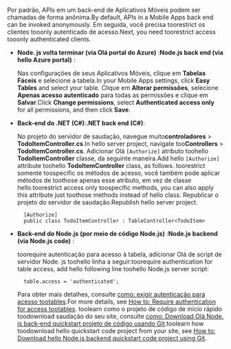
<span data-ttu-id="c8816-101">Por padrão, APIs em um back-end de Aplicativos Móveis podem ser chamadas de forma anônima.</span><span class="sxs-lookup"><span data-stu-id="c8816-101">By default, APIs in a Mobile Apps back end can be invoked anonymously.</span></span> <span data-ttu-id="c8816-102">Em seguida, você precisa toorestrict os clientes tooonly autenticado de acesso.</span><span class="sxs-lookup"><span data-stu-id="c8816-102">Next, you need toorestrict access tooonly authenticated clients.</span></span>  

* <span data-ttu-id="c8816-103">**Node. js volta terminar (via Olá portal do Azure)** :</span><span class="sxs-lookup"><span data-stu-id="c8816-103">**Node.js back end (via hello Azure portal)** :</span></span>  

    <span data-ttu-id="c8816-104">Nas configurações de seus Aplicativos Móveis, clique em **Tabelas Fáceis** e selecione a tabela.</span><span class="sxs-lookup"><span data-stu-id="c8816-104">In your Mobile Apps settings, click **Easy Tables** and select your table.</span></span> <span data-ttu-id="c8816-105">Clique em **Alterar permissões**, selecione **Apenas acesso autenticado** para todas as permissões e clique em **Salvar**.</span><span class="sxs-lookup"><span data-stu-id="c8816-105">Click **Change permissions**, select **Authenticated access only** for all permissions, and then click **Save**.</span></span>
* <span data-ttu-id="c8816-106">**Back-end do .NET (C#)**:</span><span class="sxs-lookup"><span data-stu-id="c8816-106">**.NET back end (C#)**:</span></span>  

    <span data-ttu-id="c8816-107">No projeto do servidor de saudação, navegue muito**controladores** > **TodoItemController.cs**.</span><span class="sxs-lookup"><span data-stu-id="c8816-107">In hello server project, navigate too**Controllers** > **TodoItemController.cs**.</span></span> <span data-ttu-id="c8816-108">Adicionar Olá `[Authorize]` atributo toohello **TodoItemController** classe, da seguinte maneira.</span><span class="sxs-lookup"><span data-stu-id="c8816-108">Add hello `[Authorize]` attribute toohello **TodoItemController** class, as follows.</span></span> <span data-ttu-id="c8816-109">toorestrict somente toospecific os métodos de acesso, você também pode aplicar métodos de toothose apenas esse atributo, em vez de classe hello.</span><span class="sxs-lookup"><span data-stu-id="c8816-109">toorestrict access only toospecific methods, you can also apply this attribute just toothose methods instead of hello class.</span></span> <span data-ttu-id="c8816-110">Republicar o projeto do servidor de saudação.</span><span class="sxs-lookup"><span data-stu-id="c8816-110">Republish hello server project.</span></span>

        [Authorize]
        public class TodoItemController : TableController<TodoItem>

* <span data-ttu-id="c8816-111">**Back-end do Node.js (por meio de código Node.js)** :</span><span class="sxs-lookup"><span data-stu-id="c8816-111">**Node.js backend (via Node.js code)** :</span></span>  

    <span data-ttu-id="c8816-112">toorequire autenticação para acesso à tabela, adicionar Olá de script de servidor Node. js toohello linha a seguir:</span><span class="sxs-lookup"><span data-stu-id="c8816-112">toorequire authentication for table access, add hello following line toohello Node.js server script:</span></span>

        table.access = 'authenticated';

    <span data-ttu-id="c8816-113">Para obter mais detalhes, consulte [como: exigir autenticação para acesso tootables](../articles/app-service-mobile/app-service-mobile-node-backend-how-to-use-server-sdk.md#howto-tables-auth).</span><span class="sxs-lookup"><span data-stu-id="c8816-113">For more details, see [How to: Require authentication for access tootables](../articles/app-service-mobile/app-service-mobile-node-backend-how-to-use-server-sdk.md#howto-tables-auth).</span></span> <span data-ttu-id="c8816-114">toolearn como o projeto de código de início rápido toodownload saudação do seu site, consulte [como: Download Olá Node. js back-end quickstart projeto de código usando Git](../articles/app-service-mobile/app-service-mobile-node-backend-how-to-use-server-sdk.md#download-quickstart).</span><span class="sxs-lookup"><span data-stu-id="c8816-114">toolearn how toodownload hello quickstart code project from your site, see [How to: Download hello Node.js backend quickstart code project using Git](../articles/app-service-mobile/app-service-mobile-node-backend-how-to-use-server-sdk.md#download-quickstart).</span></span>
